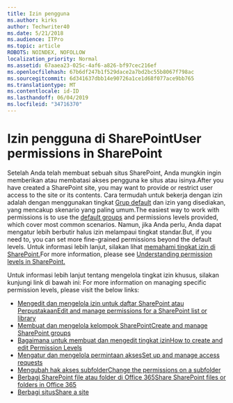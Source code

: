 ```yaml
---
title: Izin pengguna
ms.author: kirks
author: Techwriter40
ms.date: 5/21/2018
ms.audience: ITPro
ms.topic: article
ROBOTS: NOINDEX, NOFOLLOW
localization_priority: Normal
ms.assetid: 67aaea23-025c-4af6-a826-bf97cec216ef
ms.openlocfilehash: 67b6df247b1f529dace2a7bd2bc55b8067f798ac
ms.sourcegitcommit: 6d341637dbb14e90726a1ce1d68f077ace9bb765
ms.translationtype: MT
ms.contentlocale: id-ID
ms.lasthandoff: 06/04/2019
ms.locfileid: "34716370"
---
```

# <a name="user-permissions-in-sharepoint"></a><span data-ttu-id="30309-102">Izin pengguna di SharePoint</span><span class="sxs-lookup"><span data-stu-id="30309-102">User permissions in SharePoint</span></span>

<p><span data-ttu-id="30309-103">Setelah Anda telah membuat sebuah situs SharePoint, Anda mungkin ingin memberikan atau membatasi akses pengguna ke situs atau isinya.</span><span class="sxs-lookup"><span data-stu-id="30309-103">After you have created a SharePoint site, you may want to provide or restrict user access to the site or its contents.</span></span> <span data-ttu-id="30309-104">Cara termudah untuk bekerja dengan izin adalah dengan menggunakan tingkat <a href="https://support.office.com/en-us/article/default-sharepoint-groups-13bb2b6b-dd8c-447e-b71b-0e4bb9efe1d3">Grup default</a> dan izin yang disediakan, yang mencakup skenario yang paling umum.</span><span class="sxs-lookup"><span data-stu-id="30309-104">The easiest way to work with permissions is to use the <a href="https://support.office.com/en-us/article/default-sharepoint-groups-13bb2b6b-dd8c-447e-b71b-0e4bb9efe1d3">default groups</a> and permissions levels provided, which cover most common scenarios.</span></span> <span data-ttu-id="30309-105">Namun, jika Anda perlu, Anda dapat mengatur lebih berbutir halus izin melampaui tingkat standar.</span><span class="sxs-lookup"><span data-stu-id="30309-105">But, if you need to, you can set more fine-grained permissions beyond the default levels.</span></span> <span data-ttu-id="30309-106">Untuk informasi lebih lanjut, silakan lihat <a href="https://docs.microsoft.com/en-us/sharepoint/understanding-permission-levels">memahami tingkat izin di SharePoint.</a></span><span class="sxs-lookup"><span data-stu-id="30309-106">For more information, please see <a href="https://docs.microsoft.com/en-us/sharepoint/understanding-permission-levels">Understanding permission levels in SharePoint.</a></span></span></p>  <p><span data-ttu-id="30309-107">Untuk informasi lebih lanjut tentang mengelola tingkat izin khusus, silakan kunjungi link di bawah ini:&nbsp;</span><span class="sxs-lookup"><span data-stu-id="30309-107">For more information on managing specific permission levels, please visit the below links:&nbsp;</span></span></p>  <ul>  <li><span data-ttu-id="30309-108"><a href="https://support.office.com/en-us/article/customize-permissions-for-a-sharepoint-list-or-library-02d770f3-59eb-4910-a608-5f84cc297782">Mengedit dan mengelola izin untuk daftar SharePoint atau Perpustakaan</a></span><span class="sxs-lookup"><span data-stu-id="30309-108"><a href="https://support.office.com/en-us/article/customize-permissions-for-a-sharepoint-list-or-library-02d770f3-59eb-4910-a608-5f84cc297782">Edit and manage permissions for a SharePoint list or library</a></span></span></li>  <li><span data-ttu-id="30309-109"><a href="https://support.office.com/en-us/article/create-and-manage-sharepoint-groups-b1e3cd23-1a78-4264-9284-87fed7282048">Membuat dan mengelola kelompok SharePoint</a></span><span class="sxs-lookup"><span data-stu-id="30309-109"><a href="https://support.office.com/en-us/article/create-and-manage-sharepoint-groups-b1e3cd23-1a78-4264-9284-87fed7282048">Create and manage SharePoint groups</a></span></span></li>  <li><span data-ttu-id="30309-110"><span style="mso-bidi-font-weight: bold;"><a href="https://docs.microsoft.com/en-us/sharepoint/how-to-create-and-edit-permission-levels">Bagaimana untuk membuat dan mengedit tingkat izin</a></span><u></u></span><span class="sxs-lookup"><span data-stu-id="30309-110"><span style="mso-bidi-font-weight: bold;"><a href="https://docs.microsoft.com/en-us/sharepoint/how-to-create-and-edit-permission-levels">How to create and edit Permission Levels</a></span> <u></u></span></span></li>  <li><span data-ttu-id="30309-111"><a href="https://support.office.com/en-us/article/set-up-and-manage-access-requests-94b26e0b-2822-49d4-929a-8455698654b3">Mengatur dan mengelola permintaan akses</a></span><span class="sxs-lookup"><span data-stu-id="30309-111"><a href="https://support.office.com/en-us/article/set-up-and-manage-access-requests-94b26e0b-2822-49d4-929a-8455698654b3">Set up and manage access requests</a></span></span></li>  <li><span data-ttu-id="30309-112"><a href="https://support.office.com/en-us/article/change-the-permissions-on-a-subfolder-5427bd7c-f20a-4f75-8cf2-5359dd45a1a6">Mengubah hak akses subfolder</a></span><span class="sxs-lookup"><span data-stu-id="30309-112"><a href="https://support.office.com/en-us/article/change-the-permissions-on-a-subfolder-5427bd7c-f20a-4f75-8cf2-5359dd45a1a6">Change the permissions on a subfolder</a></span></span></li>  <li><span data-ttu-id="30309-113"><a href="https://support.office.com/en-us/article/share-sharepoint-files-or-folders-1fe37332-0f9a-4719-970e-d2578da4941c">Berbagi SharePoint file atau folder di Office 365</a></span><span class="sxs-lookup"><span data-stu-id="30309-113"><a href="https://support.office.com/en-us/article/share-sharepoint-files-or-folders-1fe37332-0f9a-4719-970e-d2578da4941c">Share SharePoint files or folders in Office 365</a></span></span></li>  <li><span data-ttu-id="30309-114"><a href="https://support.office.com/en-us/article/share-a-site-958771a8-d041-4eb8-b51c-afea2eae3658">Berbagi situs</a></span><span class="sxs-lookup"><span data-stu-id="30309-114"><a href="https://support.office.com/en-us/article/share-a-site-958771a8-d041-4eb8-b51c-afea2eae3658">Share a site</a></span></span></li>  </ul>
